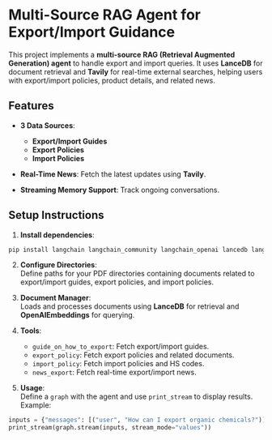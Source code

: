 # **Multi-Source RAG Agent for Export/Import Guidance**

This project implements a **multi-source RAG (Retrieval Augmented Generation) agent** to handle export and import queries. It uses **LanceDB** for document retrieval and **Tavily** for real-time external searches, helping users with export/import policies, product details, and related news.

## **Features**
- **3 Data Sources**:  
  - **Export/Import Guides**  
  - **Export Policies**  
  - **Import Policies**
  
- **Real-Time News**: Fetch the latest updates using **Tavily**.
- **Streaming Memory Support**: Track ongoing conversations.

## **Setup Instructions**
1. **Install dependencies**:

```bash
pip install langchain langchain_community langchain_openai lancedb langchain_text_splitters tavily
```

2. **Configure Directories**:  
   Define paths for your PDF directories containing documents related to export/import guides, export policies, and import policies.

3. **Document Manager**:  
   Loads and processes documents using **LanceDB** for retrieval and **OpenAIEmbeddings** for querying.

4. **Tools**:  
   - `guide_on_how_to_export`: Fetch export/import guides.
   - `export_policy`: Fetch export policies and related documents.
   - `import_policy`: Fetch import policies and HS codes.
   - `news_export`: Fetch real-time export/import news.

5. **Usage**:  
   Define a `graph` with the agent and use `print_stream` to display results. Example:

```python
inputs = {"messages": [("user", "How can I export organic chemicals?")]}
print_stream(graph.stream(inputs, stream_mode="values"))
```
